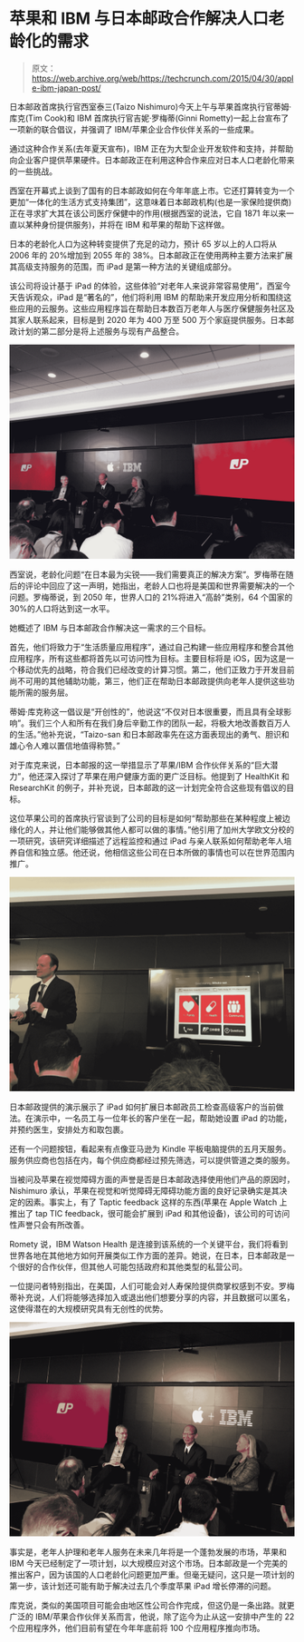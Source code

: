 # 苹果和 IBM 与日本邮政合作解决人口老龄化的需求 

> 原文：<https://web.archive.org/web/https://techcrunch.com/2015/04/30/apple-ibm-japan-post/>

日本邮政首席执行官西室泰三(Taizo Nishimuro)今天上午与苹果首席执行官蒂姆·库克(Tim Cook)和 IBM 首席执行官吉妮·罗梅蒂(Ginni Rometty)一起上台宣布了一项新的联合倡议，并强调了 IBM/苹果企业合作伙伴关系的一些成果。

通过这种合作关系(去年夏天宣布)，IBM 正在为大型企业开发软件和支持，并帮助向企业客户提供苹果硬件。日本邮政正在利用这种合作来应对日本人口老龄化带来的一些挑战。

西室在开幕式上谈到了国有的日本邮政如何在今年年底上市。它还打算转变为一个更加“一体化的生活方式支持集团”，这意味着日本邮政机构(也是一家保险提供商)正在寻求扩大其在该公司医疗保健中的作用(根据西室的说法，它自 1871 年以来一直以某种身份提供服务)，并将在 IBM 和苹果的帮助下这样做。

日本的老龄化人口为这种转变提供了充足的动力，预计 65 岁以上的人口将从 2006 年的 20%增加到 2055 年的 38%。日本邮政正在使用两种主要方法来扩展其高级支持服务的范围，而 iPad 是第一种方法的关键组成部分。

该公司将设计基于 iPad 的体验，这些体验“对老年人来说非常容易使用”，西室今天告诉观众，iPad 是“著名的”，他们将利用 IBM 的帮助来开发应用分析和围绕这些应用的云服务。这些应用程序旨在帮助日本数百万老年人与医疗保健服务社区及其家人联系起来，目标是到 2020 年为 400 万至 500 万个家庭提供服务。日本邮政计划的第二部分是将上述服务与现有产品整合。

![Slack for iOS Upload-2](img/f9144f92bda32079519b923f75e157cb.png)

西室说，老龄化问题“在日本最为尖锐——我们需要真正的解决方案”。罗梅蒂在随后的评论中回应了这一声明，她指出，老龄人口也将是美国和世界需要解决的一个问题。罗梅蒂说，到 2050 年，世界人口的 21%将进入“高龄”类别，64 个国家的 30%的人口将达到这一水平。

她概述了 IBM 与日本邮政合作解决这一需求的三个目标。

首先，他们将致力于“生活质量应用程序”，通过自己构建一些应用程序和整合其他应用程序，所有这些都将首先以可访问性为目标。主要目标将是 iOS，因为这是一个移动优先的战略，符合我们已经改变的计算习惯。第二，他们正致力于开发目前尚不可用的其他辅助功能，第三，他们正在帮助日本邮政提供向老年人提供这些功能所需的服务层。

蒂姆·库克称这一倡议是“开创性的”，他说这“不仅对日本很重要，而且具有全球影响”。我们三个人和所有在我们身后辛勤工作的团队一起，将极大地改善数百万人的生活。”他补充说，“Taizo-san 和日本邮政率先在这方面表现出的勇气、胆识和雄心令人难以置信地值得称赞。”

对于库克来说，日本邮报的这一举措显示了苹果/IBM 合作伙伴关系的“巨大潜力”，他还深入探讨了苹果在用户健康方面的更广泛目标。他提到了 HealthKit 和 ResearchKit 的例子，并补充说，日本邮政的这一计划完全符合这些现有倡议的目标。

这位苹果公司的首席执行官谈到了公司的目标是如何“帮助那些在某种程度上被边缘化的人，并让他们能够做其他人都可以做的事情。”他引用了加州大学欧文分校的一项研究，该研究详细描述了远程监控和通过 iPad 与亲人联系如何帮助老年人培养自信和独立感。他还说，他相信这些公司在日本所做的事情也可以在世界范围内推广。

![Slack for iOS Upload-3](img/e0830baebabb7af158af3fe7548ab76c.png)

日本邮政提供的演示展示了 iPad 如何扩展日本邮政员工检查高级客户的当前做法。在演示中，一名员工与一位年长的客户坐在一起，帮助她设置 iPad 的功能，并预约医生，安排处方和取包裹。

还有一个问题按钮，看起来有点像亚马逊为 Kindle 平板电脑提供的五月天服务。服务供应商也包括在内，每个供应商都经过预先筛选，可以提供管道之类的服务。

当被问及苹果在视觉障碍方面的声誉是否是日本邮政选择使用他们产品的原因时，Nishimuro 承认，苹果在视觉和听觉障碍无障碍功能方面的良好记录确实是其决定的因素。事实上，有了 Taptic feedback 这样的东西(苹果在 Apple Watch 上推出了 tap TIC feedback，很可能会扩展到 iPad 和其他设备)，该公司的可访问性声誉只会有所改善。

Romety 说，IBM Watson Health 是连接到该系统的一个关键平台，我们将看到世界各地在其他地方如何开展类似工作方面的差异。她说，在日本，日本邮政是一个很好的合作伙伴，但其他人可能包括政府和其他类型的私营公司。

一位提问者特别指出，在美国，人们可能会对人寿保险提供商掌权感到不安。罗梅蒂补充说，人们将能够选择加入或退出他们想要分享的内容，并且数据可以匿名，这使得潜在的大规模研究具有无创性的优势。

![Apple JP IBM](img/8f0a7e5de898039fba711176cdedf322.png)

事实是，老年人护理和老年人服务在未来几年将是一个蓬勃发展的市场，苹果和 IBM 今天已经制定了一项计划，以大规模应对这个市场。日本邮政是一个完美的推出客户，因为该国的人口老龄化问题更加严重。但毫无疑问，这只是一项计划的第一步，该计划还可能有助于解决过去几个季度苹果 iPad 增长停滞的问题。

库克说，类似的美国项目可能会由地区性公司合作完成，但这仍是一条出路。就更广泛的 IBM/苹果合作伙伴关系而言，他说，除了迄今为止从这一安排中产生的 22 个应用程序外，他们目前有望在今年年底前将 100 个应用程序推向市场。